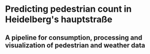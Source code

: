 # Predicting pedestrian count in Heidelberg's hauptstraße

## A pipeline for consumption, processing and visualization of pedestrian and weather data